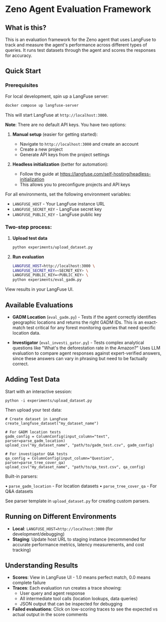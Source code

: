 # Zeno Agent Evaluation Framework

## What is this?

This is an evaluation framework for the Zeno agent that uses LangFuse to track and measure the agent's performance across different types of queries. It runs test datasets through the agent and scores the responses for accuracy.

## Quick Start

### Prerequisites

For local development, spin up a LangFuse server:
```bash
docker compose up langfuse-server
```

This will start LangFuse at `http://localhost:3000`. 

**Note**: There are no default API keys. You have two options:

1. **Manual setup** (easier for getting started):
   - Navigate to `http://localhost:3000` and create an account
   - Create a new project
   - Generate API keys from the project settings

2. **Headless initialization** (better for automation):
   - Follow the guide at https://langfuse.com/self-hosting/headless-initialization
   - This allows you to preconfigure projects and API keys

For all environments, set the following environment variables:
- `LANGFUSE_HOST` - Your LangFuse instance URL
- `LANGFUSE_SECRET_KEY` - LangFuse secret key
- `LANGFUSE_PUBLIC_KEY` - LangFuse public key

### Two-step process:

1. **Upload test data**
   ```bash
   python experiments/upload_dataset.py
   ```

2. **Run evaluation**
   ```bash
   LANGFUSE_HOST=http://localhost:3000 \
   LANGFUSE_SECRET_KEY=<SECRET_KEY> \
   LANGFUSE_PUBLIC_KEY=<PUBLIC_KEY> \
   python experiments/eval_gadm.py
   ```

View results in your LangFuse UI.

## Available Evaluations

- **GADM Location** (`eval_gadm.py`) - Tests if the agent correctly identifies geographic locations and returns the right GADM IDs. This is an exact-match test critical for any forest monitoring queries that need specific location data.

- **Investigator** (`eval_investi_gator.py`) - Tests complex analytical questions like "What's the deforestation rate in the Amazon?" Uses LLM evaluation to compare agent responses against expert-verified answers, since these answers can vary in phrasing but need to be factually correct.

## Adding Test Data

Start with an interactive session:

```
python -i experiments/upload_dataset.py
```

Then upload your test data:

```
# Create dataset in LangFuse
create_langfuse_dataset("my_dataset_name")

# For GADM location tests
gadm_config = ColumnConfig(input_column="text", parser=parse_gadm_location)
upload_csv("my_dataset_name", "path/to/gadm_test.csv", gadm_config)

# For investigator Q&A tests
qa_config = ColumnConfig(input_column="Question", parser=parse_tree_cover_qa)
upload_csv("my_dataset_name", "path/to/qa_test.csv", qa_config)
```

Built-in parsers:

 • `parse_gadm_location` - For location datasets
 • `parse_tree_cover_qa` - For Q&A datasets

See parser template in `upload_dataset.py` for creating custom parsers.

## Running on Different Environments

- **Local**: `LANGFUSE_HOST=http://localhost:3000` (for development/debugging)
- **Staging**: Update host URL to staging instance (recommended for accurate performance metrics, latency measurements, and cost tracking)

## Understanding Results

- **Scores**: View in LangFuse UI - 1.0 means perfect match, 0.0 means complete failure
- **Traces**: Each evaluation run creates a trace showing:
  - User query and agent response
  - All intermediate tool calls (location lookups, data queries)
  - JSON output that can be inspected for debugging
- **Failed evaluations**: Click on low-scoring traces to see the expected vs actual output in the score comments
